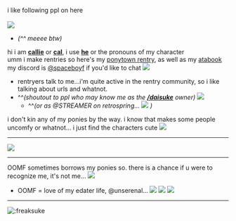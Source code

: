 i like following ppl on here</br>
</br>
![](https://i.postimg.cc/wM0jfTHS/noel.gif)</br>
-  *(^^ meeee btw)*</br>

hi i am <ins>**callie**</ins> or <ins>**cal**</ins>, i use <ins>**he**</ins> or the pronouns of my character</br>
umm i make rentries so here's my [ponytown rentry](https://rentry.co/met), as well as my [atabook](https://freaksuke.atabook.org)</br>
my discord is [@spaceboyf]([xx](https://discordid.netlify.app/?id=899152970917216299)) if you'd like to chat ![](https://i.postimg.cc/d1J4CdmR/Background.png)
-  rentryers talk to me…i'm quite active in the rentry community, so i like talking about urls and whatnot.</br>
  - ^^*(shoutout to ppl who may know me as the [**/daisuke**](https://rentry.co/daisuke) owner)* ![](https://i.postimg.cc/B6NNB6Mr/Layer-64.png)</br>
    - ^^*(or as @STREAMER on retrospring… ![](https://i.postimg.cc/xdv6qgHT/Layer-58.png) )*</br>
  
i don't kin any of my ponies by the way. i know that makes some people uncomfy or whatnot... i just find the characters cute ![](https://i.postimg.cc/jj08sBDF/Layer-6.png)
***
![](https://i.postimg.cc/N0WzDmr7/mouthwashing.gif)</br>
***
OOMF sometimes borrows my ponies so. there is a chance if u were to recognize me, it's not me...   ![](https://i.postimg.cc/FscggRZJ/image-psd-126.png)</br>
-  OOMF = love of my edater life, @unserenal… ![](https://i.postimg.cc/3NcBzqM9/Layer-45.png) ![](https://i.postimg.cc/3NcBzqM9/Layer-45.png) ![](https://i.postimg.cc/3NcBzqM9/Layer-45.png) 
***
![:freaksuke](https://count.chiya.dev/get/@:freaksuke)
